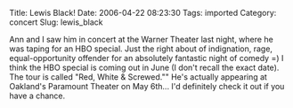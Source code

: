 Title: Lewis Black!
Date: 2006-04-22 08:23:30
Tags: imported
Category: concert
Slug: lewis_black

Ann and I saw him in concert at the Warner Theater last night, where he was taping for an HBO special. Just the right about of indignation, rage, equal-opportunity offender for an absolutely fantastic night of comedy =)  I think the HBO special is coming out in June (I don't recall the exact date).  The tour is called "Red, White & Screwed.""  He's actually appearing at Oakland's Paramount Theater on May 6th... I'd definitely check it out if you have a chance.
